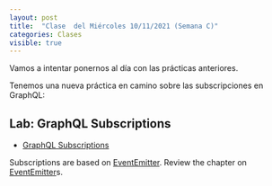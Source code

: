 ```yaml
---
layout: post
title:  "Clase  del Miércoles 10/11/2021 (Semana C)"
categories: Clases
visible: true
---
```


Vamos a intentar ponernos al día con las prácticas anteriores.

Tenemos una nueva práctica en camino sobre las subscripciones en GraphQL:

## Lab: GraphQL Subscriptions

* [GraphQL Subscriptions]({{site.baseurl}}//practicas/graphql-subscriptions/)

Subscriptions are based on [EventEmitter]({{site.baseurl}}/pages/event-emitters).  Review the chapter on 
[EventEmitter]({{site.baseurl}}/pages/event-emitters)s.




